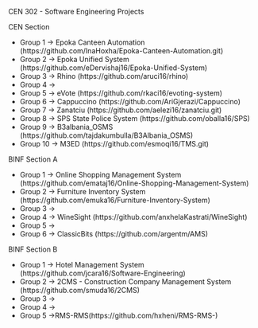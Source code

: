 CEN 302 - Software Engineering Projects

CEN Section
<ul>
<li>Group 1 -> Epoka Canteen Automation (https://github.com/InaHoxha/Epoka-Canteen-Automation.git)</li>
<li>Group 2 -> Epoka Unified System (https://github.com/eDervishaj16/Epoka-Unified-System)</li>
<li>Group 3 -> Rhino (https://github.com/aruci16/rhino)</li>
<li>Group 4 -></li>
<li>Group 5 ->  eVote (https://github.com/rkaci16/evoting-system)</li>
<li>Group 6 -> Cappuccino (https://github.com/AriGjerazi/Cappuccino) </li>
<li>Group 7 -> Zanatciu (https://github.com/aelezi16/zanatciu.git)</li>
<li>Group 8 -> SPS State Police System (https://github.com/oballa16/SPS)</li> 
<li>Group 9 -> B3albania_OSMS (https://github.com/tajdakumbulla/B3Albania_OSMS)</li>
<li>Group 10 -> M3ED (https://github.com/esmoqi16/TMS.git)</li>
</ul>
BINF Section A
<ul>
<li>Group 1 -> Online Shopping Management System (https://github.com/emataj16/Online-Shopping-Management-System)</li>
<li>Group 2 -> Furniture Inventory System (https://github.com/emuka16/Furniture-Inventory-System) </li>
<li>Group 3 -></li>
<li>Group 4 -> WineSight (https://github.com/anxhelaKastrati/WineSight)</li>
<li>Group 5 -></li>
<li>Group 6 -> ClassicBits (https://github.com/argentm/AMS) </li>
</ul>
BINF Section B
<ul>
<li>Group 1 -> Hotel Management System (https://github.com/jcara16/Software-Engineering)</li>
<li>Group 2 -> 2CMS - Construction Company Management System (https://github.com/smuda16/2CMS)</li>
<li>Group 3 -></li>
<li>Group 4 -></li>
<li>Group 5 ->RMS-RMS(https://github.com/hxheni/RMS-RMS-)</li>
</ul>
